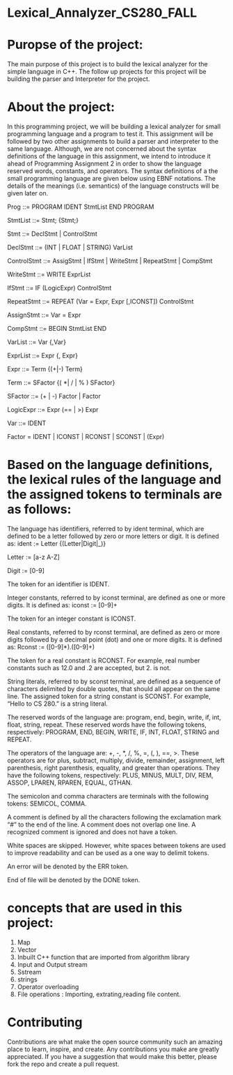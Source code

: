 # Lexical_Annalyzer_CS280_FALL

# Puropse of the project:
  The main purpose of this project is to build the lexical analyzer for the simple language in C++. The follow up projects for this project will be building the parser and Interpreter 
  for the project.

# About the project:

In this programming project, we will be building a lexical analyzer for small programming language and a program to test it. This assignment will be followed by two other assignments to build a parser and interpreter to the same language.
Although, we are not concerned about the syntax definitions of the language in this assignment, we intend to introduce it ahead of Programming Assignment 2 in order to show the language reserved words, constants, and operators. The syntax definitions of a the small programming language are given below using EBNF notations. The details of the meanings (i.e. semantics) of the language constructs will be given later on.

Prog ::= PROGRAM IDENT StmtList END PROGRAM

StmtList ::= Stmt; {Stmt;}

Stmt ::= DeclStmt | ControlStmt

DeclStmt ::= (INT | FLOAT | STRING) VarList

ControlStmt ::= AssigStmt | IfStmt | WriteStmt | RepeatStmt | CompStmt

WriteStmt ::= WRITE ExprList

IfStmt ::= IF (LogicExpr) ControlStmt

RepeatStmt ::= REPEAT (Var = Expr, Expr [,ICONST]) ControlStmt

AssignStmt ::= Var = Expr

CompStmt ::= BEGIN StmtList END

VarList ::= Var {,Var}

ExprList ::= Expr {, Expr}

Expr ::= Term {(+|-) Term}

Term ::= SFactor {( *| / | % ) SFactor}

SFactor ::= (+ | -) Factor | Factor

LogicExpr ::= Expr (== | >) Expr

Var ::= IDENT

Factor = IDENT | ICONST | RCONST | SCONST | (Expr)

 

# Based on the language definitions, the lexical rules of the language and the assigned tokens to terminals are as follows:

The language has identifiers, referred to by ident terminal, which are defined to be a letter followed by zero or more letters or digit. It is defined as:
ident := Letter {(Letter|Digit|_)}

Letter := [a-z A-Z]

Digit := [0-9]

The token for an identifier is IDENT.

 

Integer constants, referred to by iconst terminal, are defined as one or more digits. It is defined as:
iconst := [0-9]+

The token for an integer constant is ICONST.

 

Real constants, referred to by rconst terminal, are defined as zero or more digits followed by a decimal point (dot) and one or more digits. It is defined as:
Rconst := ([0-9]*)\.([0-9]+)

The token for a real constant is RCONST. For example, real number constants such as 12.0 and .2 are accepted, but 2. is not.

 

String literals, referred to by sconst terminal, are defined as a sequence of characters delimited by double quotes, that should all appear on the same line. The assigned token for a string constant is SCONST. For example, “Hello to CS 280.” is a string literal.
 

The reserved words of the language are: program, end, begin, write, if, int, float, string, repeat. These reserved words have the following tokens, respectively: PROGRAM, END, BEGIN, WRITE, IF, INT, FLOAT, STRING and REPEAT.
 

The operators of the language are: +, -, *, /, %, =, (, ), ==, >. These operators are for plus, subtract, multiply, divide, remainder, assignment, left parenthesis, right parenthesis, equality, and greater than operations. They have the following tokens, respectively: PLUS, MINUS, MULT, DIV, REM, ASSOP, LPAREN, RPAREN, EQUAL, GTHAN.
 

The semicolon and comma characters are terminals with the following tokens: SEMICOL, COMMA.
 

A comment is defined by all the characters following the exclamation mark “#” to the end of the line. A comment does not overlap one line. A recognized comment is ignored and does not have a token.
 

White spaces are skipped. However, white spaces between tokens are used to improve readability and can be used as a one way to delimit tokens.
 

An error will be denoted by the ERR token.
 

End of file will be denoted by the DONE token.

# concepts that are used in this project:

1) Map
2) Vector
3) Inbuilt C++ function that are imported from algorithm library
4) Input and Output stream 
5) Sstream
6) strings
7) Operator overloading
8) File operations : Importing, extrating,reading file content.



# Contributing
Contributions are what make the open source community such an amazing place to learn, inspire, and create. Any contributions you make are greatly appreciated.
If you have a suggestion that would make this better, please fork the repo and create a pull request.





